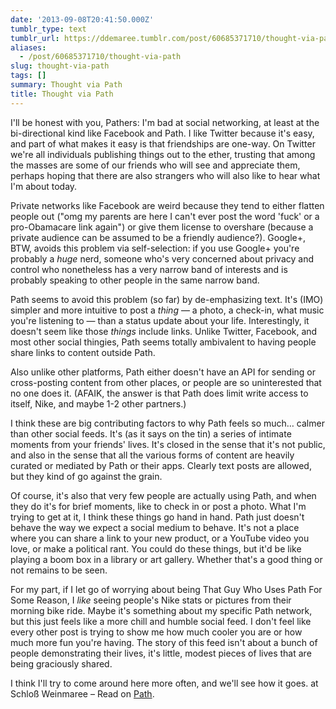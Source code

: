 ```yaml
---
date: '2013-09-08T20:41:50.000Z'
tumblr_type: text
tumblr_url: https://ddemaree.tumblr.com/post/60685371710/thought-via-path
aliases:
  - /post/60685371710/thought-via-path
slug: thought-via-path
tags: []
summary: Thought via Path
title: Thought via Path
---
```


I'll be honest with you, Pathers: I'm bad at social networking, at least at the bi-directional kind like Facebook and Path. I like Twitter because it's easy, and part of what makes it easy is that friendships are one-way. On Twitter we're all individuals publishing things out to the ether, trusting that among the masses are some of our friends who will see and appreciate them, perhaps hoping that there are also strangers who will also like to hear what I'm about today. 

Private networks like Facebook are weird because they tend to either flatten people out ("omg my parents are here I can't ever post the word 'fuck' or a pro-Obamacare link again") or give them license to overshare (because a private audience can be assumed to be a friendly audience?). Google+, BTW, avoids this problem via self-selection: if you use Google+ you're probably a *huge* nerd, someone who's very concerned about privacy and control who nonetheless has a very narrow band of interests and is probably speaking to other people in the same narrow band.

Path seems to avoid this problem (so far) by de-emphasizing text. It's (IMO) simpler and more intuitive to post a *thing* — a photo, a check-in, what music you're listening to — than a status update about your life. Interestingly, it doesn't seem like those *things* include links. Unlike Twitter, Facebook, and most other social thingies, Path seems totally ambivalent to having people share links to content outside Path.

Also unlike other platforms, Path either doesn't have an API for sending or cross-posting content from other places, or people are so uninterested that no one does it. (AFAIK, the answer is that Path does limit write access to itself, Nike, and maybe 1-2 other partners.)

I think these are big contributing factors to why Path feels so much… calmer than other social feeds. It's (as it says on the tin) a series of intimate moments from your friends' lives. It's closed in the sense that it's not public, and also in the sense that all the various forms of content are heavily curated or mediated by Path or their apps. Clearly text posts are allowed, but they kind of go against the grain. 

Of course, it's also that very few people are actually using Path, and when they do it's for brief moments, like to check in or post a photo. What I'm trying to get at it, I think these things go hand in hand. Path just doesn't behave the way we expect a social medium to behave. It's not a place where you can share a link to your new product, or a YouTube video you love, or make a political rant. You could do these things, but it'd be like playing a boom box in a library or art gallery. Whether that's a good thing or not remains to be seen. 

For my part, if I let go of worrying about being That Guy Who Uses Path For Some Reason, I *like* seeing people's Nike stats or pictures from their morning bike ride. Maybe it's something about my specific Path network, but this just feels like a more chill and humble social feed. I don't feel like every other post is trying to show me how much cooler you are or how much more fun you're having. The story of this feed isn't about a bunch of people demonstrating their lives, it's little, modest pieces of lives that are being graciously shared.

I think I'll try to come around here more often, and we'll see how it goes. at Schloß Weinmaree – Read on <a href='https://path.com/p/1vivuw'>Path</a>.